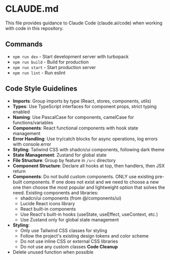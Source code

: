 # CLAUDE.md

This file provides guidance to Claude Code (claude.ai/code) when working with code in this repository.

## Commands
- `npm run dev` - Start development server with turbopack
- `npm run build` - Build for production
- `npm run start` - Start production server
- `npm run lint` - Run eslint

## Code Style Guidelines
- **Imports**: Group imports by type (React, stores, components, utils)
- **Types**: Use TypeScript interfaces for component props, strict typing enabled
- **Naming**: Use PascalCase for components, camelCase for functions/variables 
- **Components**: React functional components with hook state management
- **Error Handling**: Use try/catch blocks for async operations, log errors with console.error
- **Styling**: Tailwind CSS with shadcn/ui components, following dark theme
- **State Management**: Zustand for global state
- **File Structure**: Group by feature in `/src` directory
- **Component Structure**: Declare all hooks at top, then handlers, then JSX return
- **Components**: Do not build custom components. ONLY use existing pre-built components. If one does not exist and we need to choose a new one then choose the most popular and lightweight option that solves the need. Existing components and libraries:
   - shadcn/ui components (from @/components/ui)
   - Lucide React icons library
   - React built-in components
   - Use React's built-in hooks (useState, useEffect, useContext, etc.)
   - Use Zustand only for global state management
- **Styling**:
   - Only use Tailwind CSS classes for styling
   - Follow the project's existing design tokens and color scheme
   - Do not use inline CSS or external CSS libraries
   - Do not use any custom classes
**Code Cleanup**
- Delete unused function when possible 